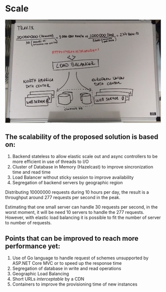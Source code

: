 # Scale

![Bigpicture](/infrastructure.jpg)

## The scalability of the proposed solution is based on:

1. Backend stateless to allow elastic scale out and async controllers to be more efficient in use of threads to I/O
2. Cluster of Database in Memory (Hazelcast) to improve sincronization time and read time
3. Load Balancer without sticky session to improve availability
4. Segregation of backend servers by geographic region

Distributing 10000000 requests during 10 hours per day, the result is a throughput around 277 requests per second in the peak.

Estimating that one small server can handle 30 requests per second, in the worst moment, it will be need 10 servers to handle the 277 requests. However, with elastic load balancing it is possible to fit the number of server to number of requests.

## Points that can be improved to reach more performance yet:

1. Use of Go language to handle request of schemes unsupported by ASP.NET Core MVC or to speed up the response time
2. Segregation of database in write and read operations
3. Geographic Load Balancing
4. Short URLs *interceptable* by a CDN
5. Containers to improve the provisioning time of new instances